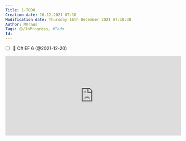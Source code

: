 ```yaml
---
Title: 1-TODO
Creation date: 16.12.2021 07:10
Modification date: Thursday 16th December 2021 07:10:38
Author: MKraus
Tags: 🟡/InProgress, #Todo 
Id: 
---
```


- [ ] 🔺 C# EF 6 (@2021-12-20)

 
 <iframe border=0 frameborder=0 height=250 width=550  
 src="https://twitframe.com/show?url=https://twitter.com/ShawnWildermuth/status/1470941146771771395?s=20"></iframe>